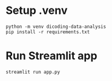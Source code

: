 # Setup .venv
```
python -m venv dicoding-data-analysis
pip install -r requirements.txt
```


# Run Streamlit app
```
streamlit run app.py
```